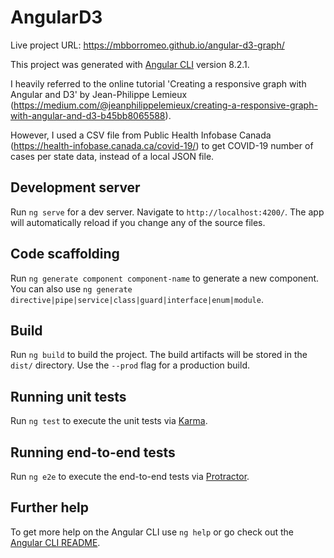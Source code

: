 # AngularD3

Live project URL:
https://mbborromeo.github.io/angular-d3-graph/

This project was generated with [Angular CLI](https://github.com/angular/angular-cli) version 8.2.1.

I heavily referred to the online tutorial 'Creating a responsive graph with Angular and D3' by Jean-Philippe Lemieux (https://medium.com/@jeanphilippelemieux/creating-a-responsive-graph-with-angular-and-d3-b45bb8065588).

However, I used a CSV file from Public Health Infobase Canada (https://health-infobase.canada.ca/covid-19/) to get COVID-19 number of cases per state data, instead of a local JSON file.

## Development server

Run `ng serve` for a dev server. Navigate to `http://localhost:4200/`. The app will automatically reload if you change any of the source files.

## Code scaffolding

Run `ng generate component component-name` to generate a new component. You can also use `ng generate directive|pipe|service|class|guard|interface|enum|module`.

## Build

Run `ng build` to build the project. The build artifacts will be stored in the `dist/` directory. Use the `--prod` flag for a production build.

## Running unit tests

Run `ng test` to execute the unit tests via [Karma](https://karma-runner.github.io).

## Running end-to-end tests

Run `ng e2e` to execute the end-to-end tests via [Protractor](http://www.protractortest.org/).

## Further help

To get more help on the Angular CLI use `ng help` or go check out the [Angular CLI README](https://github.com/angular/angular-cli/blob/master/README.md).
